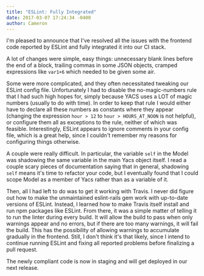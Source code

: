 ```yaml
---
title: "ESLint: Fully Integrated"
date: 2017-03-07 17:24:34 -0400
author: Cameron
---
```


I'm pleased to announce that I've resolved all the issues with the frontend code reported by ESLint and fully integrated it into our CI stack.

A lot of changes were simple, easy things: unnecessary blank lines before the end of a block, trailing commas in some JSON objects, cramped expressions like `var1+6` which needed to be given some air.

Some were more complicated, and they often necessitated tweaking our ESLint config file. Unfortunately I had to disable the no-magic-numbers rule that I had such high hopes for, simply because YACS uses a LOT of magic numbers (usually to do with time). In order to keep that rule I would either have to declare all these numbers as constants where they appear (changing the expression `hour > 12` to `hour > HOURS_AT_NOON` is not helpful), or configure them all as exceptions to the rule, neither of which was feasible.
Interestingly, ESLint appears to ignore comments in your config file, which is a great help, since I couldn't remember my reasons for configuring things otherwise.

A couple were really difficult. In particular, the variable `self` in the Model was shadowing the same variable in the main Yacs object itself. I read a couple scary pieces of documentation saying that in general, shadowing `self` means it's time to refactor your code, but I eventually found that I could scope Model as a member of Yacs rather than as a variable of it.

Then, all I had left to do was to get it working with Travis. I never did figure out how to make the unmaintained eslint-rails gem work with up-to-date versions of ESLint. Instead, I learned how to make Travis itself install and run npm packages like ESLint. From there, it was a simple matter of telling it to run the linter during every build. It will allow the build to pass when only warnings appear and no errors, but if there are too many warnings, it will fail the build. This has the possibility of allowing warnings to accumulate gradually in the frontend. Still, I don't think it's that likely, since I intend to continue running ESLint and fixing all reported problems before finalizing a pull request.

The newly compliant code is now in staging and will get deployed in our next release.

